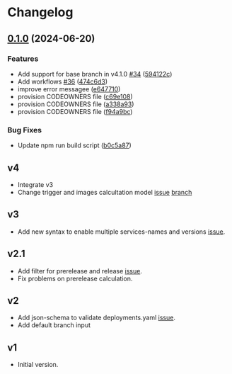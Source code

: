 # Changelog

## [0.1.0](https://github.com/prefapp/action-deployment-dispatch/compare/0.0.1...v0.1.0) (2024-06-20)


### Features

* Add support for base branch in v4.1.0 [#34](https://github.com/prefapp/action-deployment-dispatch/issues/34) ([594122c](https://github.com/prefapp/action-deployment-dispatch/commit/594122cb80c1e6e6070f435a908bc0fb04485cdb))
* Add workflows [#36](https://github.com/prefapp/action-deployment-dispatch/issues/36) ([474c6d3](https://github.com/prefapp/action-deployment-dispatch/commit/474c6d3e54b6ada01f23ddf8607cd38d936d02ce))
* improve error messagee ([e647710](https://github.com/prefapp/action-deployment-dispatch/commit/e64771054ed00e725100c9c5f7e2730068a34687))
* provision CODEOWNERS file ([c69e108](https://github.com/prefapp/action-deployment-dispatch/commit/c69e108e065b9753ee4b045936a9a9a32c6385d7))
* provision CODEOWNERS file ([a338a93](https://github.com/prefapp/action-deployment-dispatch/commit/a338a932b00843144d436d264ef25037c125467f))
* provision CODEOWNERS file ([f94a9bc](https://github.com/prefapp/action-deployment-dispatch/commit/f94a9bc96fe9243c026812795654d03a8942d7f2))


### Bug Fixes

* Update npm run build script ([b0c5a87](https://github.com/prefapp/action-deployment-dispatch/commit/b0c5a872c8a049255f1e97339b46d4e11b0898a3))

## v4

- Integrate v3
- Change trigger and images calcultation model [issue](https://github.com/prefapp/action-deployment-dispatch/issues/19) [branch](https://github.com/prefapp/action-deployment-dispatch/tree/feature/ensemble-dispatch)

## v3

- Add new syntax to enable multiple services-names and versions [issue](https://github.com/prefapp/action-deployment-dispatch/issues/16).


## v2.1

- Add filter for prerelease and release [issue](https://github.com/prefapp/action-deployment-dispatch/issues/22).
- Fix problems on prerelease calculation. 

## v2

- Add json-schema to validate deployments.yaml [issue](https://github.com/prefapp/action-deployment-dispatch/issues/11).
- Add default branch input

## v1

- Initial version.

